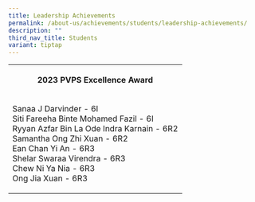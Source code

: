```yaml
---
title: Leadership Achievements
permalink: /about-us/achievements/students/leadership-achievements/
description: ""
third_nav_title: Students
variant: tiptap
---
```

<table>
<tbody>
<tr>
<th rowspan="1" colspan="1">
<p>2023 <strong>PVPS Excellence Award</strong>
</p>
</th>
</tr>
<tr>
<td rowspan="1" colspan="1">
<p>Sanaa J Darvinder - 6I
<br>Siti Fareeha Binte Mohamed Fazil - 6I
<br>Ryyan Azfar Bin La Ode Indra Karnain - 6R2
<br>Samantha Ong Zhi Xuan - 6R2
<br>Ean Chan Yi An - 6R3
<br>Shelar Swaraa Virendra - 6R3
<br>Chew Ni Ya Nia - 6R3
<br>Ong Jia Xuan - 6R3</p>
</td>
</tr>
</tbody>
</table>
<p></p>